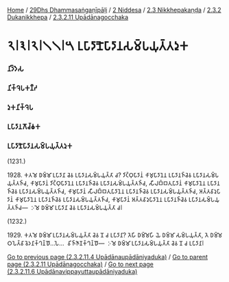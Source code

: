 
[Home](/) / [29Dhs Dhammasaṅgaṇīpāḷi](/tipitaka/29Dhs.md) / [2 Niddesa](/tipitaka/29Dhs/2.md) / [2.3 Nikkhepakaṇḍa](/tipitaka/29Dhs/2/2.3.md) / [2.3.2 Dukanikkhepa](/tipitaka/29Dhs/2/2.3/2.3.2.md) / [2.3.2.11 Upādānagocchaka](/tipitaka/29Dhs/2/2.3/2.3.2/2.3.2.11.md)

# 𑁨𑁇𑁩𑁇𑁨𑁇𑁧𑁧𑁇𑁫 𑀉𑀧𑀸𑀤𑀸𑀦𑁅𑀧𑀸𑀤𑀸𑀦𑀲𑀫𑁆𑀧𑀬𑀼𑀢𑁆𑀢𑀤𑀼𑀓

### 𑀦𑀺𑀤𑁆𑀤𑁂𑀲

### 𑀦𑀺𑀓𑁆𑀔𑁂𑀧𑀓𑀡𑁆𑀟

### 𑀤𑀼𑀓𑀦𑀺𑀓𑁆𑀔𑁂𑀧

### 𑀉𑀧𑀸𑀤𑀸𑀦𑀕𑁄𑀘𑁆𑀙𑀓

### 𑀉𑀧𑀸𑀤𑀸𑀦𑁅𑀧𑀸𑀤𑀸𑀦𑀲𑀫𑁆𑀧𑀬𑀼𑀢𑁆𑀢𑀤𑀼𑀓

(1231.)

1928\. 𑀓𑀢𑀫𑁂 𑀥𑀫𑁆𑀫𑀸 𑀉𑀧𑀸𑀤𑀸𑀦𑀸 𑀘𑁂𑀯 𑀉𑀧𑀸𑀤𑀸𑀦𑀲𑀫𑁆𑀧𑀬𑀼𑀢𑁆𑀢𑀸 𑀘? 𑀤𑀺𑀝𑁆𑀞𑀼𑀧𑀸𑀤𑀸𑀦𑀁 𑀓𑀸𑀫𑀼𑀧𑀸𑀤𑀸𑀦𑁂𑀦 𑀉𑀧𑀸𑀤𑀸𑀦𑀜𑁆𑀘𑁂𑀯 𑀉𑀧𑀸𑀤𑀸𑀦𑀲𑀫𑁆𑀧𑀬𑀼𑀢𑁆𑀢𑀜𑁆𑀘, 𑀓𑀸𑀫𑀼𑀧𑀸𑀤𑀸𑀦𑀁 𑀤𑀺𑀝𑁆𑀞𑀼𑀧𑀸𑀤𑀸𑀦𑁂𑀦 𑀉𑀧𑀸𑀤𑀸𑀦𑀜𑁆𑀘𑁂𑀯 𑀉𑀧𑀸𑀤𑀸𑀦𑀲𑀫𑁆𑀧𑀬𑀼𑀢𑁆𑀢𑀜𑁆𑀘, 𑀲𑀻𑀮𑀩𑁆𑀩𑀢𑀼𑀧𑀸𑀤𑀸𑀦𑀁 𑀓𑀸𑀫𑀼𑀧𑀸𑀤𑀸𑀦𑁂𑀦 𑀉𑀧𑀸𑀤𑀸𑀦𑀜𑁆𑀘𑁂𑀯 𑀉𑀧𑀸𑀤𑀸𑀦𑀲𑀫𑁆𑀧𑀬𑀼𑀢𑁆𑀢𑀜𑁆𑀘, 𑀓𑀸𑀫𑀼𑀧𑀸𑀤𑀸𑀦𑀁 𑀲𑀻𑀮𑀩𑁆𑀩𑀢𑀼𑀧𑀸𑀤𑀸𑀦𑁂𑀦 𑀉𑀧𑀸𑀤𑀸𑀦𑀜𑁆𑀘𑁂𑀯 𑀉𑀧𑀸𑀤𑀸𑀦𑀲𑀫𑁆𑀧𑀬𑀼𑀢𑁆𑀢𑀜𑁆𑀘, 𑀅𑀢𑁆𑀢𑀯𑀸𑀤𑀼𑀧𑀸𑀤𑀸𑀦𑀁 𑀓𑀸𑀫𑀼𑀧𑀸𑀤𑀸𑀦𑁂𑀦 𑀉𑀧𑀸𑀤𑀸𑀦𑀜𑁆𑀘𑁂𑀯 𑀉𑀧𑀸𑀤𑀸𑀦𑀲𑀫𑁆𑀧𑀬𑀼𑀢𑁆𑀢𑀜𑁆𑀘, 𑀓𑀸𑀫𑀼𑀧𑀸𑀤𑀸𑀦𑀁 𑀅𑀢𑁆𑀢𑀯𑀸𑀤𑀼𑀧𑀸𑀤𑀸𑀦𑁂𑀦 𑀉𑀧𑀸𑀤𑀸𑀦𑀜𑁆𑀘𑁂𑀯 𑀉𑀧𑀸𑀤𑀸𑀦𑀲𑀫𑁆𑀧𑀬𑀼𑀢𑁆𑀢𑀜𑁆𑀘—  𑀇𑀫𑁂 𑀥𑀫𑁆𑀫𑀸 𑀉𑀧𑀸𑀤𑀸𑀦𑀸 𑀘𑁂𑀯 𑀉𑀧𑀸𑀤𑀸𑀦𑀲𑀫𑁆𑀧𑀬𑀼𑀢𑁆𑀢𑀸 𑀘𑁇

(1232.)

1929\. 𑀓𑀢𑀫𑁂 𑀥𑀫𑁆𑀫𑀸 𑀉𑀧𑀸𑀤𑀸𑀦𑀲𑀫𑁆𑀧𑀬𑀼𑀢𑁆𑀢𑀸 𑀘𑁂𑀯 𑀦𑁄 𑀘 𑀉𑀧𑀸𑀤𑀸𑀦𑀸? 𑀢𑁂𑀳𑀺 𑀥𑀫𑁆𑀫𑁂𑀳𑀺 𑀬𑁂 𑀥𑀫𑁆𑀫𑀸 𑀲𑀫𑁆𑀧𑀬𑀼𑀢𑁆𑀢𑀸, 𑀢𑁂 𑀥𑀫𑁆𑀫𑁂 𑀞𑀧𑁂𑀢𑁆𑀯𑀸 𑀯𑁂𑀤𑀦𑀸𑀓𑁆𑀔𑀦𑁆𑀥𑁄…𑀧𑁂…  𑀯𑀺𑀜𑁆𑀜𑀸𑀡𑀓𑁆𑀔𑀦𑁆𑀥𑁄—  𑀇𑀫𑁂 𑀥𑀫𑁆𑀫𑀸 𑀉𑀧𑀸𑀤𑀸𑀦𑀲𑀫𑁆𑀧𑀬𑀼𑀢𑁆𑀢𑀸 𑀘𑁂𑀯 𑀦𑁄 𑀘 𑀉𑀧𑀸𑀤𑀸𑀦𑀸𑁇

[Go to previous page (2.3.2.11.4 Upādānaupādāniyaduka)](/tipitaka/29Dhs/2/2.3/2.3.2/2.3.2.11/2.3.2.11.4.md) / [Go to parent page (2.3.2.11 Upādānagocchaka)](/tipitaka/29Dhs/2/2.3/2.3.2/2.3.2.11.md) / [Go to next page (2.3.2.11.6 Upādānavippayuttaupādāniyaduka)](/tipitaka/29Dhs/2/2.3/2.3.2/2.3.2.11/2.3.2.11.6.md)


